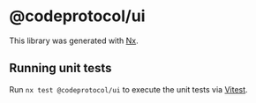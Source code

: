 # @codeprotocol/ui

This library was generated with [Nx](https://nx.dev).

## Running unit tests

Run `nx test @codeprotocol/ui` to execute the unit tests via [Vitest](https://vitest.dev/).
